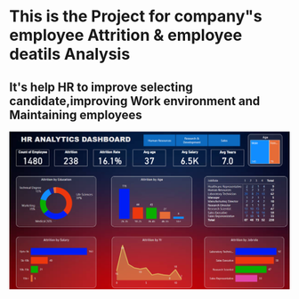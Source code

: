 # This is the Project for company"s employee Attrition & employee deatils Analysis 
## It's help HR to improve selecting candidate,improving Work environment and Maintaining employees
![alt text](https://github.com/Zeetwo/HR-Analytics-Dashboard/blob/main/Power%20BI%20Desktop%2001.png)
